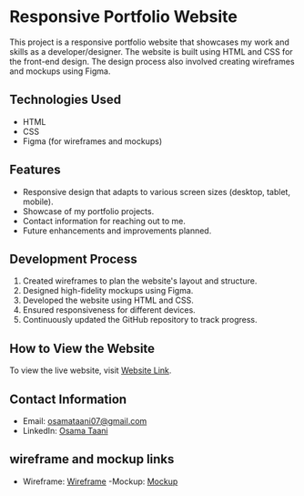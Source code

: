 # Responsive Portfolio Website

This project is a responsive portfolio website that showcases my work and skills as a developer/designer. The website is built using HTML and CSS for the front-end design. The design process also involved creating wireframes and mockups using Figma.

## Technologies Used

- HTML
- CSS
- Figma (for wireframes and mockups)

## Features

- Responsive design that adapts to various screen sizes (desktop, tablet, mobile).
- Showcase of my portfolio projects.
- Contact information for reaching out to me.
- Future enhancements and improvements planned.

## Development Process

1. Created wireframes to plan the website's layout and structure.
2. Designed high-fidelity mockups using Figma.
3. Developed the website using HTML and CSS.
4. Ensured responsiveness for different devices.
5. Continuously updated the GitHub repository to track progress.

## How to View the Website

To view the live website, visit [Website Link](https://osamataani.github.io/).

## Contact Information

- Email: osamataani07@gmail.com
- LinkedIn: [Osama Taani](https://www.linkedin.com/in/osamataani/)

## wireframe and mockup links

- Wireframe: [Wireframe](https://www.figma.com/file/307KkAiNqRHe3rQGtF5xET/Untitled?type=design&node-id=0%3A1&mode=design&t=IsCWeL5LdhUceE2n-1)
-Mockup: [Mockup](https://www.figma.com/file/Br8NNjasJGiXQmVpZxVRNH/Untitled?type=design&node-id=0%3A1&mode=design&t=Fp6hUcVN5seUgYu0-1)